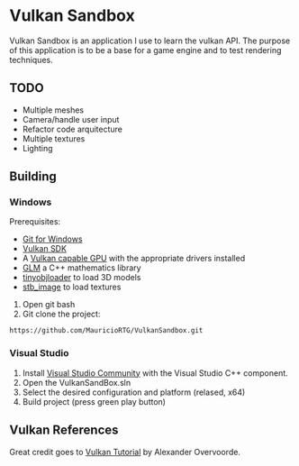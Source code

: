 
# Vulkan Sandbox
Vulkan Sandbox is an application I use to learn the vulkan API. The purpose of this application is to be a base for a game engine and to test rendering techniques.

## TODO

* Multiple meshes
* Camera/handle user input
* Refactor code arquitecture
* Multiple textures
* Lighting 

## Building

### Windows

Prerequisites:

* [Git for Windows](https://github.com/git-for-windows/git/releases)
* [Vulkan SDK](https://vulkan.lunarg.com/) 
* A [Vulkan capable GPU](https://vulkan.gpuinfo.org/listdevices.php) with the appropriate drivers installed
* [GLM](https://github.com/g-truc/glm) a C++ mathematics library 
* [tinyobjloader](https://github.com/tinyobjloader/tinyobjloader/tree/v1.0.6) to load 3D models
* [stb_image](https://github.com/nothings/stb/blob/master/stb_image.h) to load textures

1. Open git bash
2. Git clone the project:

~~~
https://github.com/MauricioRTG/VulkanSandbox.git
~~~

### Visual Studio

1. Install [Visual Studio Community](https://www.visualstudio.com) with the Visual Studio C++ component.
2. Open the VulkanSandBox.sln
3. Select the desired configuration and platform (relased, x64)
4. Build project (press green play button)
   
## Vulkan References

Great credit goes to [Vulkan Tutorial](https://vulkan-tutorial.com/) by Alexander Overvoorde. 


